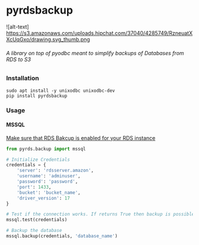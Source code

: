 # pyrdsbackup
![alt-text] https://s3.amazonaws.com/uploads.hipchat.com/37040/4285749/RzneuatXXcUqGxo/drawing.svg_thumb.png


###### A library on top of pyodbc meant to simplify backups of Databases from RDS to S3

### Installation
```
sudo apt install -y unixodbc unixodbc-dev
pip install pyrdsbackup
```
### Usage
#### MSSQL
[Make sure that RDS Bakcup is enabled for your RDS instance](https://docs.aws.amazon.com/AmazonRDS/latest/UserGuide/Appendix.SQLServer.Options.BackupRestore.html)

```python
from pyrds.backup import mssql

# Initialize Credentials
credentials = {
    'server': 'rdsserver.amazon',
    'username': 'adminuser',
    'password': 'password',
    'port': 1433,
    'bucket': 'bucket_name',
    'driver_version': 17
}

# Test if the connection works. If returns True then backup is possible
mssql.test(credentials)

# Backup the database
mssql.backup(credentials, 'database_name')
```


